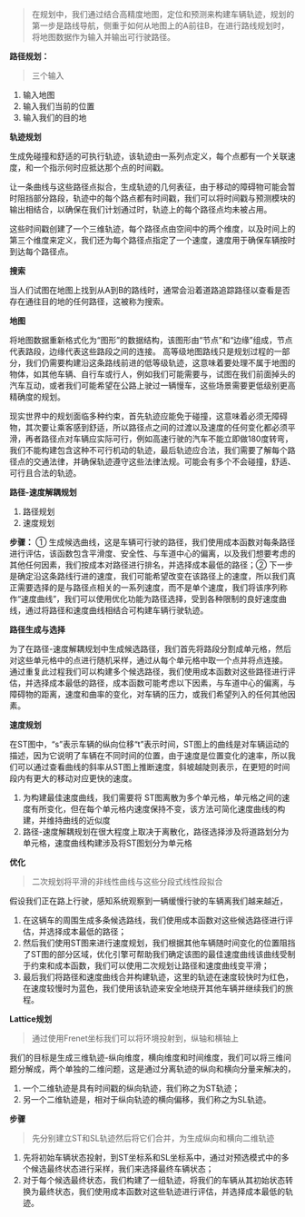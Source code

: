 > 在规划中，我们通过结合高精度地图，定位和预测来构建车辆轨迹，规划的第一步是路线导航，侧重于如何从地图上的A前往B，在进行路线规划时，将地图数据作为输入并输出可行驶路径。

**路径规划：**

> 三个输入

1. 输入地图
2. 输入我们当前的位置
3. 输入我们的目的地

**轨迹规划**

生成免碰撞和舒适的可执行轨迹，该轨迹由一系列点定义，每个点都有一个关联速度，和一个指示何时应抵达那个点的时间戳。

让一条曲线与这些路径点拟合，生成轨迹的几何表征，由于移动的障碍物可能会暂时阻挡部分路段，轨迹中的每个路点都有时间戳，我们可以将时间戳与预测模块的输出相结合，以确保在我们计划通过时，轨迹上的每个路径点均未被占用。

这些时间戳创建了一个三维轨迹，每个路径点由空间中的两个维度，以及时间上的第三个维度来定义，我们还为每个路径点指定了一个速度，速度用于确保车辆按时到达每个路径点。

**搜索**

当人们试图在地图上找到从A到B的路线时，通常会沿着道路追踪路径以查看是否存在通往目的地的任何路径，这被称为搜索。

**地图**

将地图数据重新格式化为“图形”的数据结构，该图形由“节点”和“边缘”组成，节点代表路段，边缘代表这些路段之间的连接。
高等级地图路线只是规划过程的一部分，我们仍需要构建沿这条路线前进的低等级轨迹，这意味着要处理不属于地图的物体，如其他车辆、自行车或行人，例如我们可能需要与，试图在我们前面掉头的汽车互动，或者我们可能希望在公路上驶过一辆慢车，这些场景需要更低级别更高精确度的规划。

现实世界中的规划面临多种约束，首先轨迹应能免于碰撞，这意味着必须无障碍物，其次要让乘客感到舒适，所以路径点之间的过渡以及速度的任何变化都必须平滑，再者路径点对车辆应实际可行，例如高速行驶的汽车不能立即做180度转弯，我们不能构建包含这种不可行机动的轨迹，最后轨迹应合法，我们需要了解每个路径点的交通法律，并确保轨迹遵守这些法律法规。可能会有多个不会碰撞，舒适、可行且合法的轨迹。

**路径-速度解耦规划**

1. 路径规划
2. 速度规划

**步骤：** ① 生成候选曲线，这是车辆可行驶的路径，我们使用成本函数对每条路径进行评估，该函数包含平滑度、安全性、与车道中心的偏离，以及我们想要考虑的其他任何因素，我们按成本对路径进行排名，并选择成本最低的路径；② 下一步是确定沿这条路线行进的速度，我们可能希望改变在该路径上的速度，所以我们真正需要选择的是与路径点相关的一系列速度，而不是单个速度，我们将该序列称作“速度曲线”，我们可以使用优化功能为路径选择，受到各种限制的良好速度曲线，通过将路径和速度曲线相结合可构建车辆行驶轨迹。

**路径生成与选择**

为了在路径-速度解耦规划中生成候选路径，我们首先将路段分割成单元格，然后对这些单元格中的点进行随机采样，通过从每个单元格中取一个点并将点连接。
通过重复此过程我们可以构建多个候选路径，我们使用成本函数对这些路径进行评估，并选择成本最低的路径，成本函数可能考虑以下因素，与车道中心的偏离，与障碍物的距离，速度和曲率的变化，对车辆的压力，或我们希望列入的任何其他因素。

**速度规划**

在ST图中，“s”表示车辆的纵向位移“t”表示时间，ST图上的曲线是对车辆运动的描述，因为它说明了车辆在不同时间的位置，由于速度是位置变化的速率，所以我们可以通过查看曲线的斜率从ST图上推断速度，斜坡越陡则表示，在更短的时间段内有更大的移动对应更快的速度。

1. 为构建最佳速度曲线，我们需要将 ST图离散为多个单元格，单元格之间的速度有所变化，但在每个单元格内速度保持不变，该方法可简化速度曲线的构建，并维持曲线的近似度
2. 路径-速度解耦规划在很大程度上取决于离散化，路径选择涉及将道路划分为单元格，速度曲线构建涉及将ST图划分为单元格

**优化**

> 二次规划将平滑的非线性曲线与这些分段式线性段拟合

假设我们正在路上行驶，感知系统观察到一辆缓慢行驶的车辆离我们越来越近，

1. 在这辆车的周围生成多条候选路线，我们使用成本函数对这些候选路径进行评估，并选择成本最低的路径；
2. 然后我们使用ST图来进行速度规划，我们根据其他车辆随时间变化的位置阻挡了ST图的部分区域，优化引擎可帮助我们确定该图的最佳速度曲线该曲线受制于约束和成本函数，我们可以使用二次规划让路径和速度曲线变平滑；
3. 最后我们将路径和速度曲线合并构建轨迹，这里的轨迹在速度较快时为红色，在速度较慢时为蓝色，我们使用该轨迹来安全地绕开其他车辆并继续我们的旅程。

**Lattice规划**

>  通过使用Frenet坐标我们可以将环境投射到，纵轴和横轴上

我们的目标是生成三维轨迹-纵向维度，横向维度和时间维度，我们可以将三维问题分解成，两个单独的二维问题，这是通过分离轨迹的纵向和横向分量来解决的，

1. 一个二维轨迹是具有时间戳的纵向轨迹，我们称之为ST轨迹；
2. 另一个二维轨迹是，相对于纵向轨迹的横向偏移，我们称之为SL轨迹。

**步骤**

>  先分别建立ST和SL轨迹然后将它们合并，为生成纵向和横向二维轨迹

1. 先将初始车辆状态投射，到ST坐标系和SL坐标系中，通过对预选模式中的多个候选最终状态进行采样，我们来选择最终车辆状态；
2. 对于每个候选最终状态，我们构建了一组轨迹，将我们的车辆从其初始状态转换为最终状态，我们使用成本函数对这些轨迹进行评估，并选择成本最低的轨迹。